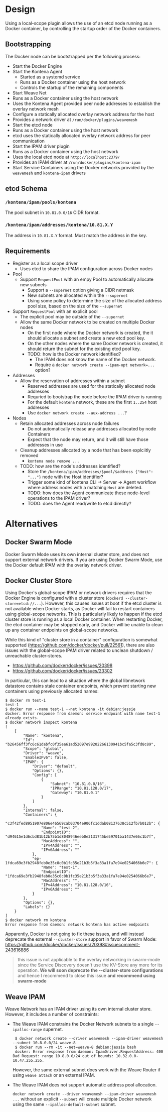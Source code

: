 # Design

Using a local-scope plugin allows the use of an etcd node running as a Docker container, by controlling the startup order of the Docker containers.

## Bootstrapping
The Docker node can be bootstrapped per the following process:

* Start the Docker Engine
* Start the Kontena Agent
  * Started as a systemd service
  * Runs as a Docker container using the host network
  * Controls the startup of the remaining components
* Start Weave Net
 * Runs as a Docker container using the host network
 * Uses the Kontena Agent provided peer node addresses to establish the overlay network mesh
 * Configure a statically allocated overlay network address for the host
 * Provides a network driver at `/run/docker/plugins/weavemesh`
* Start the etcd node
 * Runs as a Docker container using the host network
 * etcd uses the statically allocated overlay network address for peer communication
* Start the IPAM driver plugin
 * Runs as a Docker container using the host network
 * Uses the local etcd node at `http://localhost:2379/`
 * Provides an IPAM driver at `/run/docker/plugins/kontena-ipam`
* Start Service Containers using the Docker networks provided by the `weavemesh` and `kontena-ipam` drivers

## etcd Schema

### `/kontena/ipam/pools/kontena`

The pool subnet in `10.81.0.0/16` CIDR format.

### `/kontena/ipam/addresses/kontena/10.81.X.Y`

The address in `10.81.X.Y` format. Must match the address in the key.

## Requirements

* Register as a local scope driver
  * Uses etcd to share the IPAM configuration across Docker nodes
* Pool
  * Support `RequestPool` with an empy Pool to automatically allocate new subnets
    * Support a `--supernet` option giving a CIDR netmask
    * New subnets are allocated within the `--supernet`
    * Using some policy to determine the size of the allocated address pool size, based on the size of the `--supernet`
 * Support `RequestPool` with an explicit pool
   * The explicit pool may be outside of the `--supernet`
   * Allow the same Docker network to be created on multiple Docker nodes
     * On the first node where the Docker network is created, the it should allocate a subnet and create a new etcd pool key.
     * On the other nodes where the same Docker network is created, it should return the subnet for the existing etcd pool key.
     * TODO: how is the Docker network identified?
       * The IPAM does not know the name of the Docker network.
       * Require a `docker network create --ipam-opt network=...` option?
* Addresses
  * Allow the reservation of addresses within a subnet
    * Reserved addresses are used for the statically allocated node addresses
    * Requried to bootstrap the node before the IPAM driver is running
    * For the default `kontena` network, these are the first `1..254` host addresses
    * Use `docker network create --aux-address ...`?
* Nodes
  * Retain allocated addresses across node failures
    * Do not automatically release any addresses allocated by node Containers
    * Expect that the node may return, and it will still have those addresses in use
  * Cleanup addresses allocated by a node that has been explciitly removed
    * `kontena node remove ...`
  * TODO: how are the node's addresses identified?
    * Store the `/kontena/ipam/addresses/$pool/$address {"Host": "..."}` node with the Host identifier?
    * Trigger some kind of kontena CLI -> Server -> Agent workflow where address nodes with a matching `Host` are deleted.
    * TODO: how does the Agent communicate these node-level operations to the IPAM driver?
    * TODO: does the Agent read/write to etcd directly?

# Alternatives

## Docker Swarm Mode
Docker Swarm Mode uses its own internal cluster store, and does not support external network drivers.
If you are using Docker Swarm Mode, use the Docker default IPAM with the overlay network driver.

## Docker Cluster Store

Using Docker's global-scope IPAM or network drivers requires that the Docker Engine is configured with a cluster store (`dockerd --cluster-store=etcd://...`).
However, this causes issues at boot if the etcd cluster is not available when Docker starts, as Docker will fail to restart containers using global-scope networks.
This is particularly likely to happen if the etcd cluster store is running as a local Docker container.
When restarting Docker, the etcd container may be stopped early, and Docker will be unable to clean up any container endpoints on global-scope networks.

While this kind of "cluster store in a container" configuration is somewhat supported (https://github.com/docker/docker/pull/22561), there are also issues with the global-scope IPAM driver related to unclean shutdown / unreachable cluster-stores.

* https://github.com/docker/docker/issues/20398
* https://github.com/docker/docker/issues/23302

In particular, this can lead to a situation where the global libnetwork datastore contains stale container endpoints, which prevent starting new containers using previously allocated names:

```
$ docker rm test-1
test-1
$ docker run --name test-1 --net kontena -it debian:jessie
docker: Error response from daemon: service endpoint with name test-1 already exists.
$ docker network inspect kontena
[
    {
        "Name": "kontena",
        "Id": "b26456ff3fc6c61dabfc0f35ea61ad52097e99202266130941bc5fa5c3fd8c89",
        "Scope": "global",
        "Driver": "weave",
        "EnableIPv6": false,
        "IPAM": {
            "Driver": "default",
            "Options": {},
            "Config": [
                {
                    "Subnet": "10.81.0.0/16",
                    "IPRange": "10.81.128.0/17",
                    "Gateway": "10.81.0.1"
                }
            ]
        },
        "Internal": false,
        "Containers": {
            "c3f42fed8951907e806e46569cab03704e906fc1ddab08137638c512fb7b012b": {
                "Name": "test-2",
                "EndpointID": "d94615e1d6cbd81b12b75b1d8048946eeb0e3131745be59701ba1437e66c1b7f",
                "MacAddress": "",
                "IPv4Address": "",
                "IPv6Address": ""
            },
            "ep-1fdca69e3fb2948feb0e35c0c0b1fc35e21b3b5f3a33a1fa7e94e0254066b6e7": {
                "Name": "test-1",
                "EndpointID": "1fdca69e3fb2948feb0e35c0c0b1fc35e21b3b5f3a33a1fa7e94e0254066b6e7",
                "MacAddress": "",
                "IPv4Address": "10.81.128.0/16",
                "IPv6Address": ""
            }
        },
        "Options": {},
        "Labels": {}
    }
]
$ docker network rm kontena
Error response from daemon: network kontena has active endpoints
```

Apparently, Docker is not going to fix these issues, and will instead deprecate the external `--cluster-store` support in favor of Swarm Mode: https://github.com/docker/docker/issues/20398#issuecomment-243616886

>  this issue is not applicable to the overlay networking in swarm-mode since the Service Discovery doesn't use the KV-Store any more for its operation. **We will soon deprecate the --cluster-store configurations** and hence I recommend to close this issue **and recommend using swarm-mode**

## Weave IPAM
Weave Network has an IPAM driver using its own internal cluster store. However, it includes a number of constraints:

*  The Weave IPAM constrains the Docker Network subnets to a single `--ipalloc-range` supernet.

        $ docker network create --driver weavemesh --ipam-driver weavemesh --subnet 10.8.0.0/24 weave-8
        $ docker run --rm -it --net=weave-8 debian:jessie bash
        docker: Error response from daemon: IpamDriver.RequestAddress: 400 Bad Request: range 10.8.0.0/24 out of bounds: 10.32.0.0-10.47.255.255.

    However, the same external subnet does work with the Weave Router if using `weave attach` or an external IPAM.

* The Weave IPAM does not support automatic address pool allocation.

    `docker network create --driver weavemesh --ipam-driver weavemesh ...` without an explicit `--subnet` will create multiple Docker network using the same `--ipalloc-default-subnet` subnet.
